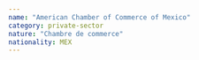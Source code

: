```yaml
---
name: "American Chamber of Commerce of Mexico"
category: private-sector
nature: "Chambre de commerce"
nationality: MEX
---
```

    